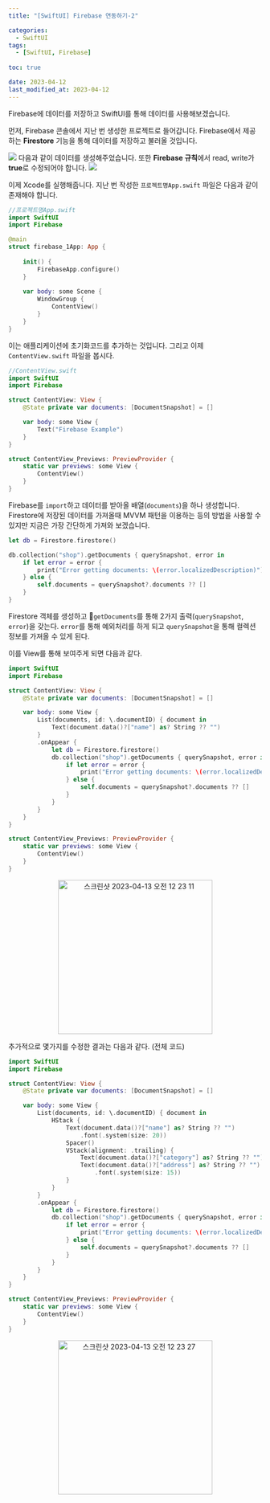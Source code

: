 ```yaml
---
title: "[SwiftUI] Firebase 연동하기-2"

categories:
  - SwiftUI
tags:
  - [SwiftUI, Firebase]
  
toc: true

date: 2023-04-12
last_modified_at: 2023-04-12
---
```


Firebase에 데이터를 저장하고 SwiftUI를 통해 데이터를 사용해보겠습니다.

먼저, Firebase 콘솔에서 지난 번 생성한 프로젝트로 들어갑니다.
Firebase에서 제공하는 **Firestore** 기능을 통해 데이터를 저장하고 불러올 것입니다.

![](https://velog.velcdn.com/images/0000_0010/post/8e4bfccc-9b93-43b7-85d4-25f7ba3f56c2/image.png)
다음과 같이 데이터를 생성해주었습니다.
또한 **Firebase 규칙**에서 read, write가 **true**로 수정되어야 합니다.
![](https://velog.velcdn.com/images/0000_0010/post/24459254-0b6e-41a3-ab5c-a7262c7551c4/image.png)

이제 Xcode를 실행해줍니다.
지난 번 작성한 `프로젝트명App.swift` 파일은 다음과 같이 존재해야 합니다.
```swift
//프로젝트명App.swift
import SwiftUI
import Firebase

@main
struct firebase_1App: App {
    
    init() {
        FirebaseApp.configure()
    }
    
    var body: some Scene {
        WindowGroup {
            ContentView()
        }
    }
}

```
이는 애플리케이션에 초기화코드를 추가하는 것입니다.
그리고 이제 `ContentView.swift` 파일을 봅시다.
```swift
//ContentView.swift
import SwiftUI
import Firebase

struct ContentView: View {
    @State private var documents: [DocumentSnapshot] = []

    var body: some View {
        Text("Firebase Example")
    }
}

struct ContentView_Previews: PreviewProvider {
    static var previews: some View {
        ContentView()
    }
}
```
Firebase를 `import`하고 데이터를 받아올 배열(`documents`)을 하나 생성합니다.
Firestore에 저장된 데이터를 가져올때 MVVM 패턴을 이용하는 등의 방법을 사용할 수 있지만 지금은 가장 간단하게 가져와 보겠습니다.
```swift
let db = Firestore.firestore()

db.collection("shop").getDocuments { querySnapshot, error in
    if let error = error {
        print("Error getting documents: \(error.localizedDescription)")
    } else {
        self.documents = querySnapshot?.documents ?? []
    }
}
```
Firestore 객체를 생성하고 `getDocuments`를 통해 2가지 출력(`querySnapshot`, `error`)을 갖는다.
`error`를 통해 예외처리를 하게 되고 `querySnapshot`을 통해 컬렉션 정보를 가져올 수 있게 된다.

이를 View를 통해 보여주게 되면 다음과 같다.
```swift
import SwiftUI
import Firebase

struct ContentView: View {
    @State private var documents: [DocumentSnapshot] = []

    var body: some View {
        List(documents, id: \.documentID) { document in
            Text(document.data()?["name"] as? String ?? "")
        }
        .onAppear {
            let db = Firestore.firestore()
            db.collection("shop").getDocuments { querySnapshot, error in
                if let error = error {
                    print("Error getting documents: \(error.localizedDescription)")
                } else {
                    self.documents = querySnapshot?.documents ?? []
                }
            }
        }
    }
}

struct ContentView_Previews: PreviewProvider {
    static var previews: some View {
        ContentView()
    }
}
```
<center><img width="307" alt="스크린샷 2023-04-13 오전 12 23 11" src="https://user-images.githubusercontent.com/124751277/231505255-ae13fb83-75b8-47e4-b402-f0b062c9f77b.png"></center>

추가적으로 몇가지를 수정한 결과는 다음과 같다. (전체 코드)
```swift
import SwiftUI
import Firebase

struct ContentView: View {
    @State private var documents: [DocumentSnapshot] = []

    var body: some View {
        List(documents, id: \.documentID) { document in
            HStack {
                Text(document.data()?["name"] as? String ?? "")
                    .font(.system(size: 20))
                Spacer()
                VStack(alignment: .trailing) {
                    Text(document.data()?["category"] as? String ?? "")
                    Text(document.data()?["address"] as? String ?? "")
                        .font(.system(size: 15))
                }
            }
        }
        .onAppear {
            let db = Firestore.firestore()
            db.collection("shop").getDocuments { querySnapshot, error in
                if let error = error {
                    print("Error getting documents: \(error.localizedDescription)")
                } else {
                    self.documents = querySnapshot?.documents ?? []
                }
            }
        }
    }
}

struct ContentView_Previews: PreviewProvider {
    static var previews: some View {
        ContentView()
    }
}
```
<center><img width="307" alt="스크린샷 2023-04-13 오전 12 23 27" src="https://user-images.githubusercontent.com/124751277/231505242-be0dee45-91a9-448c-8d34-498df25e4169.png"></center>
